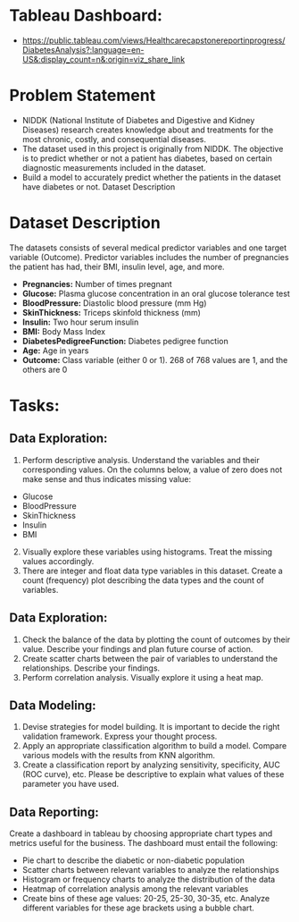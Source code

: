 # Tableau Dashboard: 
- https://public.tableau.com/views/Healthcarecapstonereportinprogress/DiabetesAnalysis?:language=en-US&:display_count=n&:origin=viz_share_link

# **Problem Statement**
- NIDDK (National Institute of Diabetes and Digestive and Kidney Diseases) research creates knowledge about and treatments for the most chronic, costly, and consequential diseases.
- The dataset used in this project is originally from NIDDK. The objective is to predict whether or not a patient has diabetes, based on certain diagnostic measurements included in the dataset.
- Build a model to accurately predict whether the patients in the dataset have diabetes or not.
Dataset Description

# **Dataset Description**
The datasets consists of several medical predictor variables and one target variable (Outcome). Predictor variables includes the number of pregnancies the patient has had, their BMI, insulin level, age, and more.

 
- **Pregnancies:**	Number of times pregnant
- **Glucose:**	Plasma glucose concentration in an oral glucose tolerance test
- **BloodPressure:**	Diastolic blood pressure (mm Hg)
- **SkinThickness:**	Triceps skinfold thickness (mm)
- **Insulin:**	Two hour serum insulin
- **BMI:**	Body Mass Index
- **DiabetesPedigreeFunction:**	Diabetes pedigree function
- **Age:**	Age in years
- **Outcome:**	Class variable (either 0 or 1). 268 of 768 values are 1, and the others are 0

# **Tasks:**
## **Data Exploration:**
1. Perform descriptive analysis. Understand the variables and their corresponding values. On the columns below, a value of zero does not make sense and thus indicates missing value:
  - Glucose
  - BloodPressure
  - SkinThickness
  - Insulin
  - BMI
2. Visually explore these variables using histograms. Treat the missing values accordingly.
3. There are integer and float data type variables in this dataset. Create a count (frequency) plot describing the data types and the count of variables. 

## **Data Exploration:**

1. Check the balance of the data by plotting the count of outcomes by their value. Describe your findings and plan future course of action.
2. Create scatter charts between the pair of variables to understand the relationships. Describe your findings.
3. Perform correlation analysis. Visually explore it using a heat map.

## **Data Modeling:**
1. Devise strategies for model building. It is important to decide the right validation framework. Express your thought process.
2. Apply an appropriate classification algorithm to build a model. Compare various models with the results from KNN algorithm.
3. Create a classification report by analyzing sensitivity, specificity, AUC (ROC curve), etc. Please be descriptive to explain what values of these parameter you have used.

## **Data Reporting:**
Create a dashboard in tableau by choosing appropriate chart types and metrics useful for the business. The dashboard must entail the following:
  - Pie chart to describe the diabetic or non-diabetic population
  - Scatter charts between relevant variables to analyze the relationships
  - Histogram or frequency charts to analyze the distribution of the data
  - Heatmap of correlation analysis among the relevant variables
  - Create bins of these age values: 20-25, 25-30, 30-35, etc. Analyze different variables for these age brackets using a bubble chart.

 
